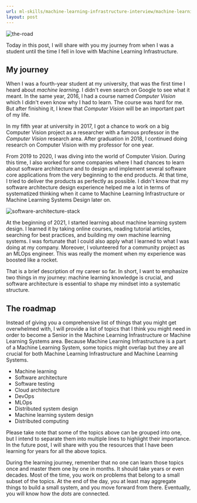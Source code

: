 ```yaml
---
url: ml-skills/machine-learning-infrastructure-interview/machine-learning-infrastructure-roadmap
layout: post
---
```


![the-road][the-road]

Today in this post, I will share with you my journey from when I was a student until the time I fell in love with Machine Learning Infrastructure.

<toc>

## My journey

When I was a fourth-year student at my university, that was the first time I heard about _machine learning_. I didn't even search on Google to see what it meant. In the same year, 2016, I had a course named _Computer Vision_ which I didn't even know why I had to learn. The course was hard for me. But after finishing it, I knew that _Computer Vision_ will be an important part of my life.

In my fifth year at university in 2017, I got a chance to work on a big Computer Vision project as a researcher with a famous professor in the _Computer Vision_ research area. After graduation in 2018, I continued doing research on Computer Vision with my professor for one year.

From 2019 to 2020, I was diving into the world of Computer Vision. During this time, I also worked for some companies where I had chances to learn about software architecture and to design and implement several software core applications from the very beginning to the end products. At that time, I tried to deliver the products as perfectly as possible. I didn't know that my software architecture design experience helped me a lot in terms of systematized thinking when it came to Machine Learning Infrastructure or Machine Learning Systems Design later on.

![software-architecture-stack][software-architecture-stack]

At the beginning of 2021, I started learning about machine learning system design. I learned it by taking online courses, reading tutorial articles, searching for best practices, and building my own machine learning systems. I was fortunate that I could also apply what I learned to what I was doing at my company. Moreover, I volunteered for a community project as an MLOps engineer. This was really the moment when my experience was boosted like a rocket.

That is a brief description of my career so far. In short, I want to emphasize two things in my journey: machine learning knowledge is crucial, and software architecture is essential to shape my mindset into a systematic structure.

## The roadmap

Instead of giving you a comprehensive list of things that you might get overwhelmed with, I will provide a list of topics that I think you might need in order to become a Senior in the Machine Learning Infrastructure or Machine Learning Systems area. Because Machine Learning Infrastructure is a part of a Machine Learning System, some topics might overlap but they are all crucial for both Machine Learning Infrastructure and Machine Learning Systems.

- Machine learning
- Software architecture
- Software testing
- Cloud architecture
- DevOps
- MLOps
- Distributed system design
- Machine learning system design
- Distributed computing

Please take note that some of the topics above can be grouped into one, but I intend to separate them into multiple lines to highlight their importance. In the future post, I will share with you the resources that I have been learning for years for all the above topics.

During the learning journey, remember that no one can learn those topics once and master them one by one in months. It should take years or even decades. Most of the time, you work on problems that belong to a small subset of the topics. At the end of the day, you at least may aggregate things to build a small system, and you move forward from there. Eventually, you will know how the _dots_ are connected.

<!-- MARKDOWN LINKS & IMAGES -->

[the-road]: /assets/images/ml-skills/machine-learning-infrastructure-interview/machine-learning-infrastructure-roadmap/the-road.jpg
[software-architecture-stack]: /assets/images/ml-skills/machine-learning-infrastructure-interview/machine-learning-infrastructure-roadmap/software-architecture-stack.png
